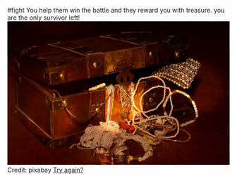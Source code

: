 #fight
You help them win the battle and they reward you with treasure. you are the only survivor left!
![](fight.png)
Credit: pixabay
[Try again?](../plane.md)
